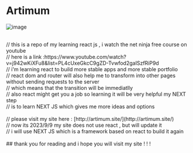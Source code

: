 # Artimum <br/>
![image](https://github.com/artimum1/Artimum/assets/120169609/d1b41b60-a3f8-4b7f-8a73-21677e1b70cd)

<br/>
//   this is a repo of my learning react js , i watch the net ninja free course on youtube <br/>
//   here is a link :https://www.youtube.com/watch?v=j942wKiXFu8&list=PL4cUxeGkcC9gZD-Tvwfod2gaISzfRiP9d <br/>
//   i'm learning react to build more stable apps and more stable portfolio <br/>
//   react dom and router will also help me to transform into other pages without sending requests to the server <br/>
//   which means that the transition will be immediatlly <br/>
//   also react might get you a job so learning it will be very helpful my NEXT step <br/>
//   is to learn NEXT JS which gives me more ideas and options <br/>
 <br/>
//   please visit my site here : [http://artimum.site/](http://artimum.site/)
 <br/>
//   now its 2023/9/9 my site does not use react , but will update it <br/>
//   i will use NEXT JS which is a framework based on react to build it again  <br/>
<br/>
## thank you for reading and i hope you will visit my site  ! ! !
